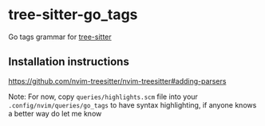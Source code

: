 # tree-sitter-go_tags

Go tags grammar for [tree-sitter](https://github.com/tree-sitter/tree-sitter)

## Installation instructions

https://github.com/nvim-treesitter/nvim-treesitter#adding-parsers

Note: For now, copy `queries/highlights.scm` file into your `.config/nvim/queries/go_tags` to have syntax highlighting, if anyone knows a better way do let me know
